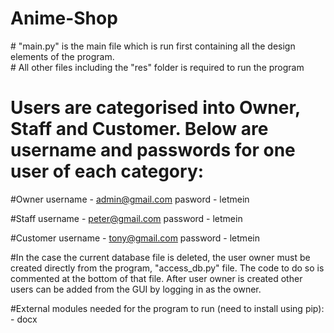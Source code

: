 # Anime-Shop

<p> # "main.py" is the main file which is run first containing all the design elements of the program. <br>
# All other files including the "res" folder is required to run the program <br>

# Users are categorised into Owner, Staff and Customer. Below are username and passwords for one user of each category:

#Owner
username - admin@gmail.com
pasword - letmein

#Staff
username - peter@gmail.com
password - letmein

#Customer
username - tony@gmail.com
password - letmein

#In the case the current database file is deleted, the user owner must be created directly from the program, 
"access_db.py" file. The code to do so is commented at the bottom of that file. After user owner is created
other users can be added from the GUI by logging in as the owner. 


#External modules needed for the program to run (need to install using pip):
    - docx 
    
</p>
